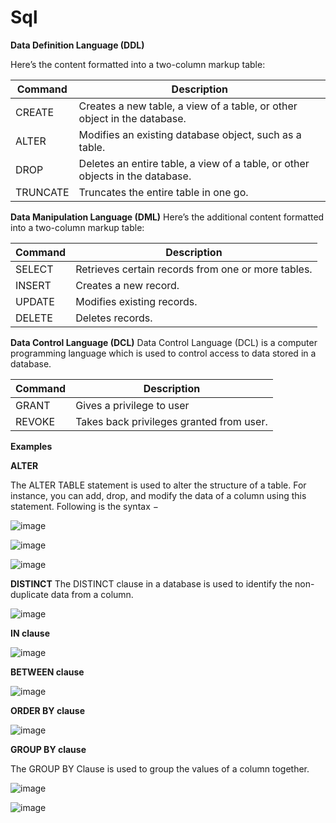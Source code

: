 # Sql

**Data Definition Language (DDL)**

Here’s the content formatted into a two-column markup table:

| Command   | Description                                                               |
|-----------|---------------------------------------------------------------------------|
| CREATE    | Creates a new table, a view of a table, or other object in the database. |
| ALTER     | Modifies an existing database object, such as a table.                   |
| DROP      | Deletes an entire table, a view of a table, or other objects in the database. |
| TRUNCATE  | Truncates the entire table in one go.                                    |

**Data Manipulation Language (DML)**
Here’s the additional content formatted into a two-column markup table:

| Command  | Description                                             |
|----------|---------------------------------------------------------|
| SELECT   | Retrieves certain records from one or more tables.     |
| INSERT   | Creates a new record.                                   |
| UPDATE   | Modifies existing records.                              |
| DELETE   | Deletes records.                                       |

**Data Control Language (DCL)**
Data Control Language (DCL) is a computer programming language which is used to control access 
to data stored in a database.

| Command  | Description                                             |
|----------|---------------------------------------------------------|
| GRANT   | Gives a privilege to user     |
| REVOKE   | Takes back privileges granted from user.                |

**Examples**

**ALTER**

The ALTER TABLE statement is used to alter the structure of a table. 
For instance, you can add, drop, and modify the data of a column using this statement. 
Following is the syntax −

![image](https://github.com/user-attachments/assets/04224e88-c595-425a-be8b-bacc46491212)

![image](https://github.com/user-attachments/assets/64f030f4-a8dc-4ab0-bf06-418bcb565cd8)

![image](https://github.com/user-attachments/assets/3e7cb3b7-e265-41b1-927e-15cd8d887857)

**DISTINCT**
The DISTINCT clause in a database is used to identify the non-duplicate data from a column. 

![image](https://github.com/user-attachments/assets/ce0cd581-f3ef-45a3-980c-a982ea51ab04)

**IN clause**

![image](https://github.com/user-attachments/assets/35ab5f7d-e8fb-4249-811f-35d41663caa7)

**BETWEEN clause**

![image](https://github.com/user-attachments/assets/4e70a904-412c-4a0f-a2bb-78de48c5183d)

**ORDER BY clause**

![image](https://github.com/user-attachments/assets/23b20063-7cfa-4783-bd53-3bd68c738ce0)

**GROUP BY clause**

The GROUP BY Clause is used to group the values of a column together.

![image](https://github.com/user-attachments/assets/abf38f75-5ace-44dc-a5a4-4e6ffec40960)

![image](https://github.com/user-attachments/assets/a2deb685-7044-4e3d-a704-85e3c0b5980a)


















